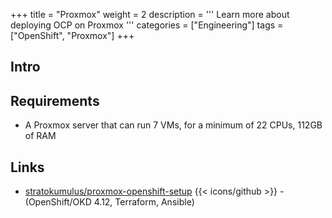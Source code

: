 +++
title = "Proxmox"
weight = 2
description = '''
Learn more about deploying OCP on Proxmox
'''
categories = ["Engineering"]
tags = ["OpenShift", "Proxmox"]
+++

## Intro

## Requirements

* A Proxmox server that can run 7 VMs, for a minimum of 22 CPUs, 112GB of RAM

## Links

* [stratokumulus/proxmox-openshift-setup](https://github.com/stratokumulus/proxmox-openshift-setup) {{< icons/github >}} - (OpenShift/OKD 4.12, Terraform, Ansible)